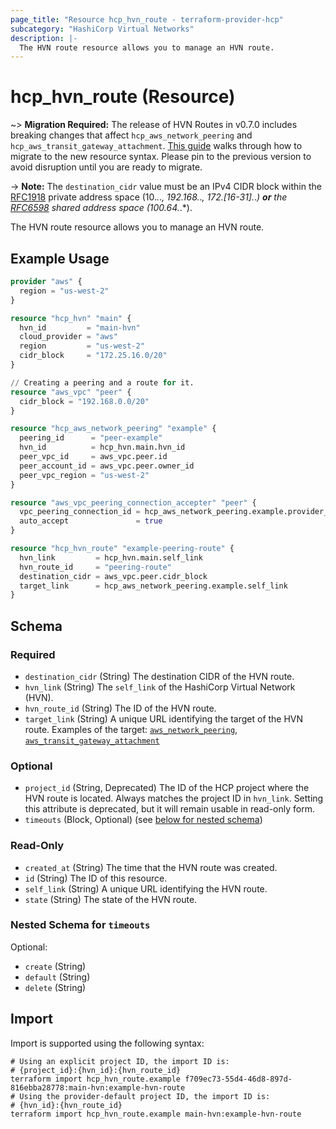 ```yaml
---
page_title: "Resource hcp_hvn_route - terraform-provider-hcp"
subcategory: "HashiCorp Virtual Networks"
description: |-
  The HVN route resource allows you to manage an HVN route.
---
```


# hcp_hvn_route (Resource)

~> **Migration Required:** The release of HVN Routes in v0.7.0 includes breaking changes that affect `hcp_aws_network_peering` and `hcp_aws_transit_gateway_attachment`. [This guide](https://registry.terraform.io/providers/hashicorp/hcp/latest/docs/guides/hvn-route-migration-guide) walks through how to migrate to the new resource syntax.
Please pin to the previous version to avoid disruption until you are ready to migrate.

-> **Note:** The `destination_cidr` value must be an IPv4 CIDR block within the [RFC1918](https://datatracker.ietf.org/doc/html/rfc1918) private address space (10.*.*.*, 192.168.*.*, 172.[16-31].*.*) **or**
the [RFC6598](https://datatracker.ietf.org/doc/html/rfc6598) shared address space (100.64.*.*).

The HVN route resource allows you to manage an HVN route.

## Example Usage

```terraform
provider "aws" {
  region = "us-west-2"
}

resource "hcp_hvn" "main" {
  hvn_id         = "main-hvn"
  cloud_provider = "aws"
  region         = "us-west-2"
  cidr_block     = "172.25.16.0/20"
}

// Creating a peering and a route for it.
resource "aws_vpc" "peer" {
  cidr_block = "192.168.0.0/20"
}

resource "hcp_aws_network_peering" "example" {
  peering_id      = "peer-example"
  hvn_id          = hcp_hvn.main.hvn_id
  peer_vpc_id     = aws_vpc.peer.id
  peer_account_id = aws_vpc.peer.owner_id
  peer_vpc_region = "us-west-2"
}

resource "aws_vpc_peering_connection_accepter" "peer" {
  vpc_peering_connection_id = hcp_aws_network_peering.example.provider_peering_id
  auto_accept               = true
}

resource "hcp_hvn_route" "example-peering-route" {
  hvn_link         = hcp_hvn.main.self_link
  hvn_route_id     = "peering-route"
  destination_cidr = aws_vpc.peer.cidr_block
  target_link      = hcp_aws_network_peering.example.self_link
}
```

<!-- schema generated by tfplugindocs -->
## Schema

### Required

- `destination_cidr` (String) The destination CIDR of the HVN route.
- `hvn_link` (String) The `self_link` of the HashiCorp Virtual Network (HVN).
- `hvn_route_id` (String) The ID of the HVN route.
- `target_link` (String) A unique URL identifying the target of the HVN route. Examples of the target: [`aws_network_peering`](aws_network_peering.md), [`aws_transit_gateway_attachment`](aws_transit_gateway_attachment.md)

### Optional

- `project_id` (String, Deprecated) The ID of the HCP project where the HVN route is located. Always matches the project ID in `hvn_link`. Setting this attribute is deprecated, but it will remain usable in read-only form.
- `timeouts` (Block, Optional) (see [below for nested schema](#nestedblock--timeouts))

### Read-Only

- `created_at` (String) The time that the HVN route was created.
- `id` (String) The ID of this resource.
- `self_link` (String) A unique URL identifying the HVN route.
- `state` (String) The state of the HVN route.

<a id="nestedblock--timeouts"></a>
### Nested Schema for `timeouts`

Optional:

- `create` (String)
- `default` (String)
- `delete` (String)

## Import

Import is supported using the following syntax:

```shell
# Using an explicit project ID, the import ID is:
# {project_id}:{hvn_id}:{hvn_route_id}
terraform import hcp_hvn_route.example f709ec73-55d4-46d8-897d-816ebba28778:main-hvn:example-hvn-route
# Using the provider-default project ID, the import ID is:
# {hvn_id}:{hvn_route_id}
terraform import hcp_hvn_route.example main-hvn:example-hvn-route
```
